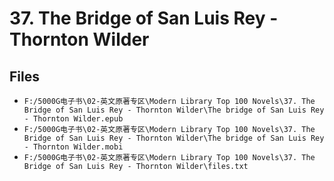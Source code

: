 # 37. The Bridge of San Luis Rey - Thornton Wilder

## Files

- `F:/5000G电子书\02-英文原著专区\Modern Library Top 100 Novels\37. The Bridge of San Luis Rey - Thornton Wilder\The bridge of San Luis Rey - Thornton Wilder.epub`
- `F:/5000G电子书\02-英文原著专区\Modern Library Top 100 Novels\37. The Bridge of San Luis Rey - Thornton Wilder\The bridge of San Luis Rey - Thornton Wilder.mobi`
- `F:/5000G电子书\02-英文原著专区\Modern Library Top 100 Novels\37. The Bridge of San Luis Rey - Thornton Wilder\files.txt`
